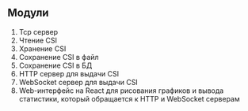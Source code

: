 ## Модули
1. Tcp сервер
2. Чтение CSI
3. Хранение CSI
4. Сохранение CSI в файл
5. Сохранение CSI в БД
6. HTTP сервер для выдачи CSI
7. WebSocket сервер для выдачи CSI
8. Web-интерфейс на React для рисования графиков и вывода статистики, который обращается к HTTP и WebSocket серверам